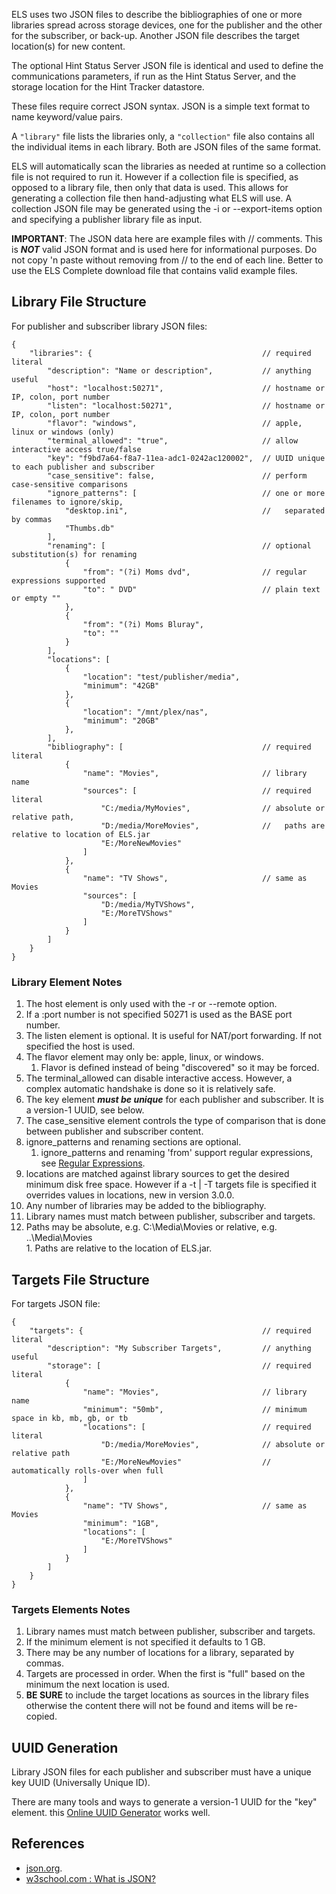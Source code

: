 ELS uses two JSON files to describe the bibliographies of one or more 
libraries spread across storage devices, one for the publisher and 
the other for the subscriber, or back-up. Another JSON file describes 
the target location(s) for new content.

The optional Hint Status Server JSON file is identical and used to define
the communications parameters, if run as the Hint Status Server, and the
storage location for the Hint Tracker datastore.

These files require correct JSON syntax. JSON is a simple text format
to name keyword/value pairs.

A ```"library"``` file lists the libraries only, a ```"collection"``` file also contains
all the individual items in each library. Both are JSON files of the same
format.

ELS will automatically scan the libraries as needed at runtime so a collection file
is not required to run it. However if a collection file is specified, as opposed
to a library file, then only that data is used. This allows for generating a collection
file then hand-adjusting what ELS will use. A collection JSON file may be generated
using the -i or --export-items option and specifying a publisher library file as input. 

**IMPORTANT**: The JSON data here are example files with // comments. This is ***NOT***
valid JSON format and is used here for informational purposes. Do not copy 'n paste
without removing from // to the end of each line. Better to use the ELS Complete
download file that contains valid example files.

## Library File Structure

For publisher and subscriber library JSON files:
````
{
    "libraries": {                                      // required literal
        "description": "Name or description",           // anything useful 
        "host": "localhost:50271",                      // hostname or IP, colon, port number
        "listen": "localhost:50271",                    // hostname or IP, colon, port number
        "flavor": "windows",                            // apple, linux or windows (only)
        "terminal_allowed": "true",                     // allow interactive access true/false
        "key": "f9bd7a64-f8a7-11ea-adc1-0242ac120002",  // UUID unique to each publisher and subscriber
        "case_sensitive": false,                        // perform case-sensitive comparisons
        "ignore_patterns": [                            // one or more filenames to ignore/skip,
            "desktop.ini",                              //   separated by commas
            "Thumbs.db"
        ],
        "renaming": [                                   // optional substitution(s) for renaming
            {
                "from": "(?i) Moms dvd",                // regular expressions supported
                "to": " DVD"                            // plain text or empty ""
            },
            {
                "from": "(?i) Moms Bluray",
                "to": ""
            }
        ],
        "locations": [
            {
                "location": "test/publisher/media",
                "minimum": "42GB"
            },
            {
                "location": "/mnt/plex/nas",
                "minimum": "20GB"
            },
        ],
        "bibliography": [                               // required literal
            {
                "name": "Movies",                       // library name
                "sources": [                            // required literal
                    "C:/media/MyMovies",                // absolute or relative path,
                    "D:/media/MoreMovies",              //   paths are relative to location of ELS.jar
                    "E:/MoreNewMovies"
                ]
            },
            {
                "name": "TV Shows",                     // same as Movies
                "sources": [
                    "D:/media/MyTVShows",
                    "E:/MoreTVShows"
                ]
            }
        ]
    }
}
````

### Library Element Notes

 1. The host element is only used with the -r or --remote option.
 2. If a :port number is not specified 50271 is used as the BASE port number.
 3. The listen element is optional. It is useful for NAT/port forwarding. If not specified the host is used.
 4. The flavor element may only be: apple, linux, or windows.
    1. Flavor is defined instead of being "discovered" so it may be forced.
 5. The terminal_allowed can disable interactive access. However, a complex automatic handshake is done so it is relatively safe.
 6. The key element ***must be unique*** for each publisher and subscriber. It is a version-1 UUID, see below.
 7. The case_sensitive element controls the type of comparison that is done between publisher and subscriber content.
 8. ignore_patterns and renaming sections are optional.
    1. ignore_patterns and renaming 'from' support regular expressions, see [Regular Expressions](Regular-Expressions).
 9. locations are matched against library sources to get the desired minimum disk free space. However if a -t | -T targets
    file is specified it overrides values in locations, new in version 3.0.0.
 10. Any number of libraries may be added to the bibliography.
 11. Library names must match between publisher, subscriber and targets.
 12. Paths may be absolute, e.g. C:\Media\Movies or relative, e.g. ..\Media\Movies\
    1. Paths are relative to the location of ELS.jar.

## Targets File Structure

For targets JSON file:
````
{
    "targets": {                                        // required literal
        "description": "My Subscriber Targets",         // anything useful
        "storage": [                                    // required literal
            {
                "name": "Movies",                       // library name
                "minimum": "50mb",                      // minimum space in kb, mb, gb, or tb
                "locations": [                          // required literal
                    "D:/media/MoreMovies",              // absolute or relative path
                    "E:/MoreNewMovies"                  // automatically rolls-over when full
                ]
            },
            {
                "name": "TV Shows",                     // same as Movies
                "minimum": "1GB",
                "locations": [
                    "E:/MoreTVShows"
                ]
            }
        ]
    }
}
````

### Targets Elements Notes

 1. Library names must match between publisher, subscriber and targets.
 2. If the minimum element is not specified it defaults to 1 GB.
 3. There may be any number of locations for a library, separated by commas.
 4. Targets are processed in order. When the first is "full" based on the minimum
    the next location is used.
 5. **BE SURE** to include the target locations as sources in the library files otherwise
    the content there will not be found and items will be re-copied.

## UUID Generation

Library JSON files for each publisher and subscriber must have a unique key 
UUID (Universally Unique ID).

There are many tools and ways to generate a version-1 UUID for the "key" element.
this [Online UUID Generator](https://www.uuidgenerator.net/) works well.

## References

 * [json.org](https://www.json.org/json-en.html). 
 * [w3school.com : What is JSON?](https://www.w3schools.com/whatis/whatis_json.asp)
